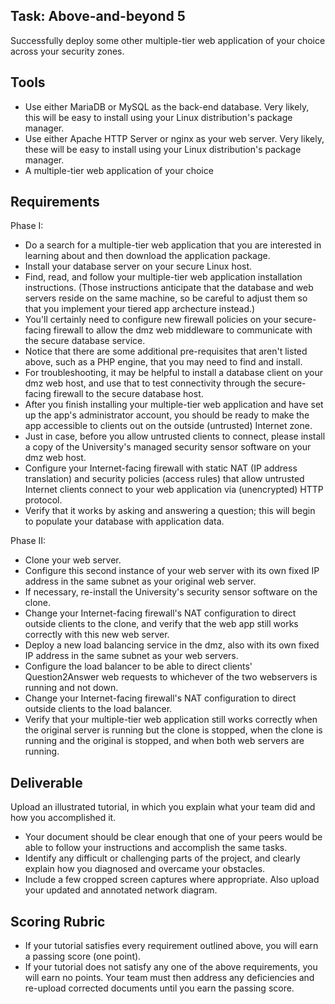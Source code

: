 ## Task: Above-and-beyond 5
Successfully deploy some other multiple-tier web application of your choice across your security zones.

## Tools
- Use either MariaDB or MySQL as the back-end database. Very likely, this will be easy to install using your Linux distribution's package manager.
- Use either Apache HTTP Server or nginx as your web server. Very likely, these will be easy to install using your Linux distribution's package manager.
- A multiple-tier web application of your choice

## Requirements
Phase I:

- Do a search for a multiple-tier web application that you are interested in learning about and then download the application package.
- Install your database server on your secure Linux host.
- Find, read, and follow your multiple-tier web application installation instructions. (Those instructions anticipate that the database and web servers reside on the same machine, so be careful to adjust them so that you implement your tiered app archecture instead.)
- You'll certainly need to configure new firewall policies on your secure-facing firewall to allow the dmz web middleware to communicate with the secure database service.
- Notice that there are some additional pre-requisites that aren't listed above, such as a PHP engine, that you may need to find and install.
- For troubleshooting, it may be helpful to install a database client on your dmz web host, and use that to test connectivity through the secure-facing firewall to the secure database host.
- After you finish installing your multiple-tier web application and have set up the app's administrator account, you should be ready to make the app accessible to clients out on the outside (untrusted) Internet zone.
- Just in case, before you allow untrusted clients to connect, please install a copy of the University's managed security sensor software on your dmz web host.
- Configure your Internet-facing firewall with static NAT (IP address translation) and security policies (access rules) that allow untrusted Internet clients connect to your web application via (unencrypted) HTTP protocol.
- Verify that it works by asking and answering a question; this will begin to populate your database with application data.

Phase II:

- Clone your web server. 
- Configure this second instance of your web server with its own fixed IP address in the same subnet as your original web server. 
- If necessary, re-install the University's security sensor software on the clone. 
- Change your Internet-facing firewall's NAT configuration to direct outside clients to the clone, and verify that the web app still works correctly with this new web server.
- Deploy a new load balancing service in the dmz, also with its own fixed IP address in the same subnet as your web servers. 
- Configure the load balancer to be able to direct clients' Question2Answer web requests to whichever of the two webservers is running and not down.
- Change your Internet-facing firewall's NAT configuration to direct outside clients to the load balancer. 
- Verify that your multiple-tier web application still works correctly when the original server is running but the clone is stopped, when the clone is running and the original is stopped, and when both web servers are running.

## Deliverable
Upload an illustrated tutorial, in which you explain what your team did and how you accomplished it.

- Your document should be clear enough that one of your peers would be able to follow your instructions and accomplish the same tasks.
- Identify any difficult or challenging parts of the project, and clearly explain how you diagnosed and overcame your obstacles.
- Include a few cropped screen captures where appropriate. Also upload your updated and annotated network diagram.

## Scoring Rubric
- If your tutorial satisfies every requirement outlined above, you will earn a passing score (one point).
- If your tutorial does not satisfy any one of the above requirements, you will earn no points. Your team must then address any deficiencies and re-upload corrected documents until you earn the passing score.
